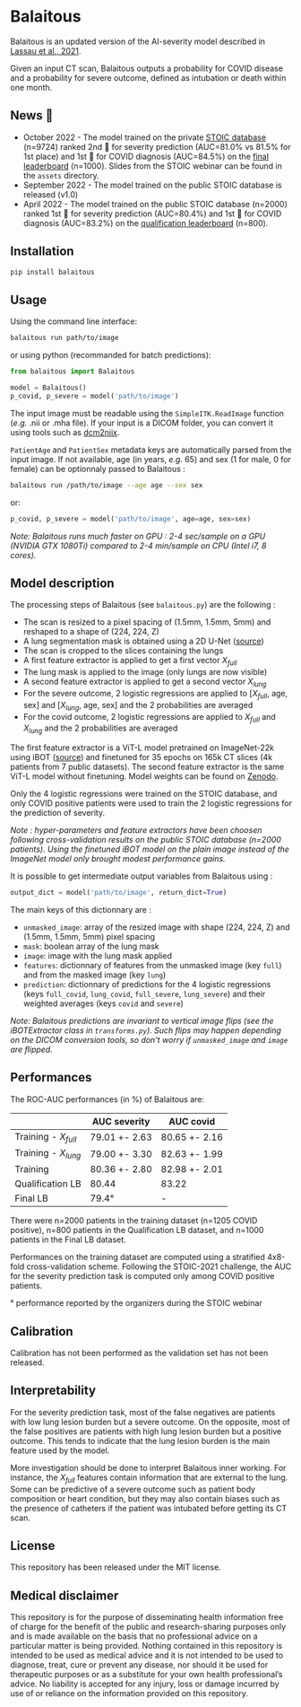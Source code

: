 # Balaitous

Balaitous is an updated version of the AI-severity model described in [Lassau et al., 2021](https://doi.org/10.1038/s41467-020-20657-4).

Given an input CT scan, Balaitous outputs a probability for COVID disease and a probability for severe outcome, defined as intubation or death within one month.


## News 🚀

- October 2022 - The model trained on the private [STOIC database](https://pubs.rsna.org/doi/10.1148/radiol.2021210384) (n=9724) ranked 2nd 🥈 for severity prediction (AUC=81.0% vs 81.5% for 1st place) and 1st 🥇 for COVID diagnosis (AUC=84.5%) on the [final leaderboard](https://stoic2021.grand-challenge.org/evaluation/challenge-2/leaderboard/) (n=1000). Slides from the STOIC webinar can be found in the `assets` directory.
- September 2022 - The model trained on the public STOIC database is released (v1.0)
- April 2022 - The model trained on the public STOIC database (n=2000) ranked 1st 🥇 for severity prediction (AUC=80.4%) and 1st 🥇 for COVID diagnosis (AUC=83.2%) on the [qualification leaderboard](https://stoic2021.grand-challenge.org/evaluation/quallification-last-submission/leaderboard/) (n=800).

## Installation

```bash
pip install balaitous
```

## Usage

Using the command line interface:
```bash
balaitous run path/to/image
````

or using python (recommanded for batch predictions): 
```python
from balaitous import Balaitous

model = Balaitous()
p_covid, p_severe = model('path/to/image')
```

The input image must be readable using the `SimpleITK.ReadImage` function (*e.g.* .nii or .mha file). If your input is a DICOM folder, you can convert it using tools such as [dcm2niix](https://github.com/rordenlab/dcm2niix).

 `PatientAge` and `PatientSex` metadata keys are automatically parsed from the input image. If not available, age (in years, *e.g.* 65) and sex (1 for male, 0 for female) can be optionnaly passed to Balaitous :

```bash
balaitous run /path/to/image --age age --sex sex
```

or:
```python
p_covid, p_severe = model('path/to/image', age=age, sex=sex)
```

*Note: Balaitous runs much faster on GPU : 2-4 sec/sample on a GPU (NVIDIA GTX 1080Ti) compared to 2-4 min/sample on CPU (Intel i7, 8 cores).*

## Model description

The processing steps of Balaitous (see `balaitous.py`) are the following : 

- The scan is resized to a pixel spacing of (1.5mm, 1.5mm, 5mm) and reshaped to a shape of (224, 224, Z)
- A lung segmentation mask is obtained using a 2D U-Net ([source](https://github.com/JoHof/lungmask))
- The scan is cropped to the slices containing the lungs
- A first feature extractor is applied to get a first vector $X_{full}$
- The lung mask is applied to the image (only lungs are now visible)
- A second feature extractor is applied to get a second vector $X_{lung}$
- For the severe outcome, 2 logistic regressions are applied to [$X_{full}$, age, sex] and [$X_{lung}$, age, sex] and the 2 probabilities are averaged 
- For the covid outcome, 2 logistic regressions are applied to $X_{full}$ and $X_{lung}$ and the 2 probabilities are averaged 

The first feature extractor is a ViT-L model pretrained on ImageNet-22k using iBOT ([source](https://github.com/bytedance/ibot)) and finetuned for 35 epochs on 165k CT slices (4k patients from 7 public datasets). The second feature extractor is the same ViT-L model without finetuning. Model weights can be found on [Zenodo](https://zenodo.org/record/6547999#.Yn9QjJNBxSA).

Only the 4 logistic regressions were trained on the STOIC database, and only COVID positive patients were used to train the 2 logistic regressions for the prediction of severity. 

*Note : hyper-parameters and feature extractors have been choosen following cross-validation results on the public STOIC database (n=2000 patients). Using the finetuned iBOT model on the plain image instead of the ImageNet model only brought modest performance gains.* 

It is possible to get intermediate output variables from Balaitous using : 

```python
output_dict = model('path/to/image', return_dict=True)
```

The main keys of this dictionnary are : 
- `unmasked_image`: array of the resized image with shape (224, 224, Z) and (1.5mm, 1.5mm, 5mm) pixel spacing
- `mask`: boolean array of the lung mask 
- `image`: image with the lung mask applied
- `features`: dictionnary of features from the unmasked image (key `full`) and from the masked image (key `lung`)
- `prediction`: dictionnary of predictions for the 4 logistic regressions (keys `full_covid`, `lung_covid`, `full_severe`, `lung_severe`) and their weighted averages (keys `covid` and `severe`)

*Note: Balaitous predictions are invariant to vertical image flips (see the iBOTExtractor class in `transforms.py`). 
Such flips may happen depending on the DICOM conversion tools, so don't worry if `unmasked_image` and `image`  are flipped.*

## Performances

The ROC-AUC performances (in %) of Balaitous are:

|                       | AUC severity  | AUC covid      | 
| --                    | --            | --             | 
| Training - $X_{full}$  | 79.01 +- 2.63 | 80.65 +- 2.16  |
| Training - $X_{lung}$ | 79.00 +- 3.30 | 82.63 +- 1.99  |
| Training              | 80.36 +- 2.80 | 82.98 +- 2.01  |
| Qualification LB      | 80.44         | 83.22          |  
| Final LB              | 79.4°         | -          |  

There were n=2000 patients in the training dataset (n=1205 COVID positive), n=800 patients in the Qualification LB dataset, and n=1000 patients in the Final LB dataset.

 Performances on the training dataset are computed using a stratified 4x8-fold cross-validation scheme. Following the STOIC-2021 challenge, the AUC for the severity prediction task is computed only among COVID positive patients. 

° performance reported by the organizers during the STOIC webinar

## Calibration

Calibration has not been performed as the validation set has not been released.

## Interpretability

For the severity prediction task, most of the false negatives are patients with low lung lesion burden but a severe outcome. On the opposite, most of the false positives are patients with high lung lesion burden but a positive outcome. This tends to indicate that the lung lesion burden is the main feature used by the model.

More investigation should be done to interpret Balaitous inner working. For instance, the $X_{full}$ features contain information that are external to the lung. Some can be predictive of a severe outcome such as patient body composition or heart condition, but they may also contain biases such as the presence of catheters if the patient was intubated before getting its CT scan. 

## License

This repository has been released under the MIT license.

## Medical disclaimer

This repository is for the purpose of disseminating health information free of charge for the benefit of the public and research-sharing purposes only and is made available on the basis that no professional advice on a particular matter is being provided. Nothing contained in this repository is intended to be used as medical advice and it is not intended to be used to diagnose, treat, cure or prevent any disease, nor should it be used for therapeutic purposes or as a substitute for your own health professional’s advice. No liability is accepted for any injury, loss or damage incurred by use of or reliance on the information provided on this repository.


